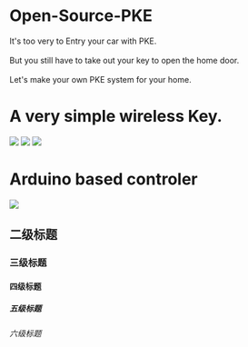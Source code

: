 # Open-Source-PKE
It's too very to Entry your car with PKE.<br>  
But you still have to take out your key to open the home door.<br>  
Let's make your own PKE system for your home.<br>  

# A very simple wireless Key.  
![](https://github.com/fryefryefrye/Open-Source-PKE/raw/master/img/tag_simple.jpg)
![](https://github.com/fryefryefrye/Open-Source-PKE/raw/master/img/nRF24LE1.jpg)
![](https://github.com/fryefryefrye/Open-Source-PKE/raw/master/img/nRF24LE1_back.jpg)
# Arduino based controler
![](https://github.com/fryefryefrye/Open-Source-PKE/raw/master/img/rx_simple.jpg)
## 二级标题  
### 三级标题  
#### 四级标题  
##### 五级标题  
###### 六级标题 
